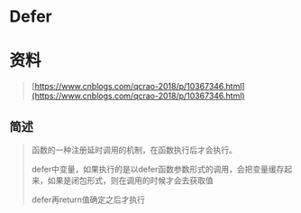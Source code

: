 # Defer

# 资料

> [https://www.cnblogs.com/qcrao-2018/p/10367346.html](https://www.cnblogs.com/qcrao-2018/p/10367346.html)

## 简述

> 函数的一种注册延时调用的机制，在函数执行后才会执行。
>
> defer中变量，如果执行的是以defer函数参数形式的调用，会把变量缓存起来，如果是闭包形式，则在调用的时候才会去获取值
>
> defer再return值确定之后才执行

# 



